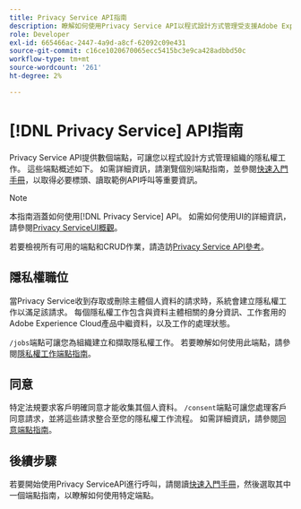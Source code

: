 ```yaml
---
title: Privacy Service API指南
description: 瞭解如何使用Privacy Service API以程式設計方式管理受支援Adobe Experience Cloud應用程式的隱私權工作。
role: Developer
exl-id: 665466ac-2447-4a9d-a8cf-62092c09e431
source-git-commit: c16ce1020670065ecc5415bc3e9ca428adbbd50c
workflow-type: tm+mt
source-wordcount: '261'
ht-degree: 2%

---
```


# [!DNL Privacy Service] API指南

Privacy Service API提供數個端點，可讓您以程式設計方式管理組織的隱私權工作。 這些端點概述如下。 如需詳細資訊，請瀏覽個別端點指南，並參閱[快速入門手冊](./getting-started.md)，以取得必要標頭、讀取範例API呼叫等重要資訊。

>[!NOTE]
>
>本指南涵蓋如何使用[!DNL Privacy Service] API。 如需如何使用UI的詳細資訊，請參閱[Privacy ServiceUI概觀](../ui/overview.md)。

若要檢視所有可用的端點和CRUD作業，請造訪[Privacy Service API參考](https://www.adobe.io/experience-platform-apis/references/privacy-service/)。

## 隱私權職位

當Privacy Service收到存取或刪除主體個人資料的請求時，系統會建立隱私權工作以滿足該請求。 每個隱私權工作包含與資料主體相關的身分資訊、工作套用的Adobe Experience Cloud產品中繼資料，以及工作的處理狀態。

`/jobs`端點可讓您為組織建立和擷取隱私權工作。 若要瞭解如何使用此端點，請參閱[隱私權工作端點指南](./privacy-jobs.md)。

## 同意

特定法規要求客戶明確同意才能收集其個人資料。 `/consent`端點可讓您處理客戶同意請求，並將這些請求整合至您的隱私權工作流程。 如需詳細資訊，請參閱[同意端點指南](./consent.md)。

## 後續步驟

若要開始使用Privacy ServiceAPI進行呼叫，請閱讀[快速入門手冊](./getting-started.md)，然後選取其中一個端點指南，以瞭解如何使用特定端點。
